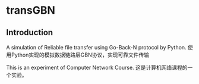 # transGBN
## Introduction
A simulation of Reliable file transfer using Go-Back-N protocol by Python.
使用Python实现的模拟数据链路层GBN协议，实现可靠文件传输

This is an experiment of Computer Network Course.
这是计算机网络课程的一个实验。
